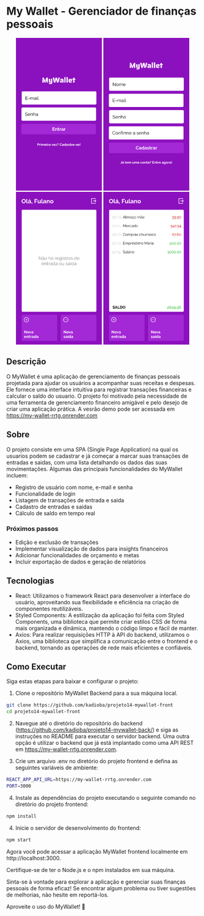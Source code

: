 # My Wallet - Gerenciador de finanças pessoais
<div align="center">
  <img height="400em" src="https://github.com/kadioba/projeto14-mywallet-front/blob/main/demo-images/iPhone%208%20-%201.png">
  <img height="400em" src="https://github.com/kadioba/projeto14-mywallet-front/blob/main/demo-images/iPhone%208%20-%202.png">
  <img height="400em" src="https://github.com/kadioba/projeto14-mywallet-front/blob/main/demo-images/iPhone%208%20-%203.png">
  <img height="400em" src="https://github.com/kadioba/projeto14-mywallet-front/blob/main/demo-images/iPhone%208%20-%206.png">
</div>

## Descrição

O MyWallet é uma aplicação de gerenciamento de finanças pessoais projetada para ajudar os usuários a acompanhar suas receitas e despesas. Ele fornece uma interface intuitiva para registrar transações financeiras e calcular o saldo do usuario. O projeto foi motivado pela necessidade de uma ferramenta de gerenciamento financeiro amigável e pelo desejo de criar uma aplicação prática.
A vesrão demo pode ser acessada em https://my-wallet-rrtg.onrender.com

## Sobre

O projeto consiste em uma SPA (Single Page Application) na qual os usuarios podem se cadastrar e já começar a marcar suas transações de entradas e saidas, com uma lista detalhando os dados das suas movimentações. Algumas das principais funcionalidades do MyWallet incluem:

- Registro de usuário com nome, e-mail e senha
- Funcionalidade de login
- Listagem de transações de entrada e saída
- Cadastro de entradas e saidas
- Cálculo de saldo em tempo real

### Próximos passos
- Edição e exclusão de transações
- Implementar visualização de dados para insights financeiros
- Adicionar funcionalidades de orçamento e metas
- Incluir exportação de dados e geração de relatórios

## Tecnologias
- React: Utilizamos o framework React para desenvolver a interface do usuário, aproveitando sua flexibilidade e eficiência na criação de componentes reutilizáveis.
- Styled Components: A estilização da aplicação foi feita com Styled Components, uma biblioteca que permite criar estilos CSS de forma mais organizada e dinâmica, mantendo o código limpo e fácil de manter.
- Axios: Para realizar requisições HTTP à API do backend, utilizamos o Axios, uma biblioteca que simplifica a comunicação entre o frontend e o backend, tornando as operações de rede mais eficientes e confiáveis.

## Como Executar
Siga estas etapas para baixar e configurar o projeto:

1. Clone o repositório MyWallet Backend para a sua máquina local.
```bash
git clone https://github.com/kadioba/projeto14-mywallet-front
cd projeto14-mywallet-front
```

2. Navegue até o diretório do repositório do backend (https://github.com/kadioba/projeto14-mywallet-back/) e siga as instruções no README para executar o servidor backend. Uma outra opção é utilizar o backend que já está implantado como uma API REST em https://my-wallet-rrtg.onrender.com.

3. Crie um arquivo .env no diretório do projeto frontend e defina as seguintes variáveis de ambiente:

```bash
REACT_APP_API_URL=https://my-wallet-rrtg.onrender.com
PORT=3000
```

4. Instale as dependências do projeto executando o seguinte comando no diretório do projeto frontend:

```bash
npm install
```

4. Inicie o servidor de desenvolvimento do frontend:
```bash
npm start
```

Agora você pode acessar a aplicação MyWallet frontend localmente em http://localhost:3000.

Certifique-se de ter o Node.js e o npm instalados em sua máquina.

Sinta-se à vontade para explorar a aplicação e gerenciar suas finanças pessoais de forma eficaz! Se encontrar algum problema ou tiver sugestões de melhorias, não hesite em reportá-los.

Aproveite o uso do MyWallet! 🚀
